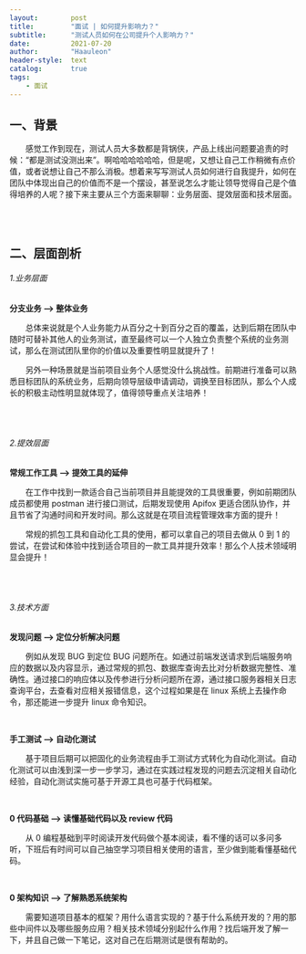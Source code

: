 ```yaml
---
layout:        post
title:         "面试 | 如何提升影响力？"
subtitle:      "测试人员如何在公司提升个人影响力？"
date:          2021-07-20
author:        "Haauleon"
header-style:  text
catalog:       true
tags:
    - 面试
---
```



## 一、背景
&emsp;&emsp;感觉工作到现在，测试人员大多数都是背锅侠，产品上线出问题要追责的时候：“都是测试没测出来”。啊哈哈哈哈哈哈，但是呢，又想让自己工作稍微有点价值，或者说想让自己不那么消极。想着来写写测试人员如何进行自我提升，如何在团队中体现出自己的价值而不是一个摆设，甚至说怎么才能让领导觉得自己是个值得培养的人呢？接下来主要从三个方面来聊聊：业务层面、提效层面和技术层面。     

<br><br>


## 二、层面剖析
###### 1.业务层面

**分支业务 ——> 整体业务**      

&emsp;&emsp;总体来说就是个人业务能力从百分之十到百分之百的覆盖，达到后期在团队中随时可替补其他人的业务测试，直至最终可以一个人独立负责整个系统的业务测试，那么在测试团队里你的价值以及重要性明显就提升了！          

&emsp;&emsp;另外一种场景就是当前项目业务个人感觉没什么挑战性。前期进行准备可以熟悉目标团队的系统业务，后期向领导层级申请调动，调换至目标团队，那么个人成长的积极主动性明显就体现了，值得领导重点关注培养！


<br><br>

###### 2.提效层面 

**常规工作工具 ——>  提效工具的延伸**       

&emsp;&emsp;在工作中找到一款适合自己当前项目并且能提效的工具很重要，例如前期团队成员都使用 postman 进行接口测试，后期发现使用 Apifox 更适合团队协作，并且节省了沟通时间和开发时间。那么这就是在项目流程管理效率方面的提升！      

&emsp;&emsp;常规的抓包工具和自动化工具的使用，都可以拿自己的项目去做从 0 到 1 的尝试，在尝试和体验中找到适合项目的一款工具并提升效率！那么个人技术领域明显会提升！

<br><br>

###### 3.技术方面 

**发现问题 ——> 定位分析解决问题**          

&emsp;&emsp;例如从发现 BUG 到定位 BUG 问题所在。如通过前端发送请求到后端服务响应的数据以及内容显示，通过常规的抓包、数据库查询去比对分析数据完整性、准确性。通过接口的响应体以及传参进行分析问题所在源，通过接口服务器相关日志查询平台，去查看对应相关报错信息，这个过程如果是在 linux 系统上去操作命令，那还能进一步提升 linux 命令知识。            

<br>

**手工测试 ——> 自动化测试**           

&emsp;&emsp;基于项目后期可以把固化的业务流程由手工测试方式转化为自动化测试。自动化测试可以由浅到深一步一步学习，通过在实践过程发现的问题去沉淀相关自动化经验，自动化测试实施可基于开源工具也可基于代码框架。       

<br>

**0 代码基础 ——> 读懂基础代码以及 review 代码**         

&emsp;&emsp;从 0 编程基础到平时阅读开发代码做个基本阅读，看不懂的话可以多问多听，下班后有时间可以自己抽空学习项目相关使用的语言，至少做到能看懂基础代码。                    

<br>

**0 架构知识 ——> 了解熟悉系统架构**         

&emsp;&emsp;需要知道项目基本的框架？用什么语言实现的？基于什么系统开发的？用的那些中间件以及哪些服务应用？相关技术领域分别起什么作用？找后端开发了解一下，并且自己做一下笔记，这对自己在后期测试是很有帮助的。